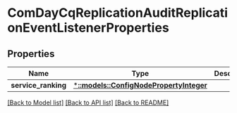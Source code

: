 # ComDayCqReplicationAuditReplicationEventListenerProperties

## Properties
Name | Type | Description | Notes
------------ | ------------- | ------------- | -------------
**service_ranking** | [***::models::ConfigNodePropertyInteger**](configNodePropertyInteger.md) |  | [optional] 

[[Back to Model list]](../README.md#documentation-for-models) [[Back to API list]](../README.md#documentation-for-api-endpoints) [[Back to README]](../README.md)


